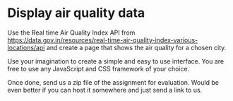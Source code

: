 # Display air quality data

Use the Real time Air Quality Index API from https://data.gov.in/resources/real-time-air-quality-index-various-locations/api and create a page that shows the air quality for a chosen city. 

Use your imagination to create a simple and easy to use interface. You are free to use any JavaScript and CSS framework of your choice. 

Once done, send us a zip file of the assignment for evaluation. Would be even better if you can host it somewhere and just send a link to us. 